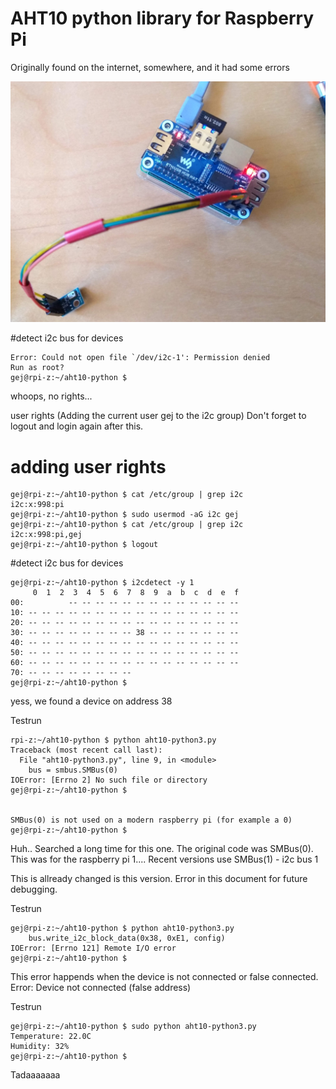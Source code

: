 # AHT10 python library for Raspberry Pi

Originally found on the internet, somewhere, and it had some errors

[![badge](https://raw.githubusercontent.com/gejanssen/aht10-python/master/images/aht10-raspberrypi-zero.jpg)](https://raw.githubusercontent.com/gejanssen/aht10-python/master/images/aht10-raspberrypi-zero.jpg)


#detect i2c bus for devices

```gej@rpi-z:~/aht10-python $ i2cdetect -y 1
Error: Could not open file `/dev/i2c-1': Permission denied
Run as root?
gej@rpi-z:~/aht10-python $ 
```

whoops, no rights...

user rights (Adding the current user gej to the i2c group)
Don't forget to logout and login again after this.

# adding user rights

```
gej@rpi-z:~/aht10-python $ cat /etc/group | grep i2c
i2c:x:998:pi
gej@rpi-z:~/aht10-python $ sudo usermod -aG i2c gej
gej@rpi-z:~/aht10-python $ cat /etc/group | grep i2c
i2c:x:998:pi,gej
gej@rpi-z:~/aht10-python $ logout
```


#detect i2c bus for devices

```
gej@rpi-z:~/aht10-python $ i2cdetect -y 1
     0  1  2  3  4  5  6  7  8  9  a  b  c  d  e  f
00:          -- -- -- -- -- -- -- -- -- -- -- -- -- 
10: -- -- -- -- -- -- -- -- -- -- -- -- -- -- -- -- 
20: -- -- -- -- -- -- -- -- -- -- -- -- -- -- -- -- 
30: -- -- -- -- -- -- -- -- 38 -- -- -- -- -- -- -- 
40: -- -- -- -- -- -- -- -- -- -- -- -- -- -- -- -- 
50: -- -- -- -- -- -- -- -- -- -- -- -- -- -- -- -- 
60: -- -- -- -- -- -- -- -- -- -- -- -- -- -- -- -- 
70: -- -- -- -- -- -- -- --                         
gej@rpi-z:~/aht10-python $ 
```

yess, we found a device on address 38

Testrun

```
rpi-z:~/aht10-python $ python aht10-python3.py 
Traceback (most recent call last):
  File "aht10-python3.py", line 9, in <module>
    bus = smbus.SMBus(0)
IOError: [Errno 2] No such file or directory
gej@rpi-z:~/aht10-python $


SMBus(0) is not used on a modern raspberry pi (for example a 0)
gej@rpi-z:~/aht10-python $
```

Huh.. Searched a long time for this one. The original code was SMBus(0).
This was for the raspberry pi 1....
Recent versions use SMBus(1) - i2c bus 1

This is allready changed is this version. Error in this document for future debugging.

Testrun

```
gej@rpi-z:~/aht10-python $ python aht10-python3.py
    bus.write_i2c_block_data(0x38, 0xE1, config)
IOError: [Errno 121] Remote I/O error
gej@rpi-z:~/aht10-python $ 
```

This error happends when the device is not connected or false connected.
Error: Device not connected (false address)

Testrun 
```
gej@rpi-z:~/aht10-python $ sudo python aht10-python3.py
Temperature: 22.0C
Humidity: 32%
gej@rpi-z:~/aht10-python $ 
```


Tadaaaaaaa
